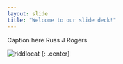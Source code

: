 ```yaml
---
layout: slide
title: "Welcome to our slide deck!"
---
```


Caption here Russ J Rogers

![riddlocat](https://octodex.github.com/images/riddlocat.png)
{: .center}
